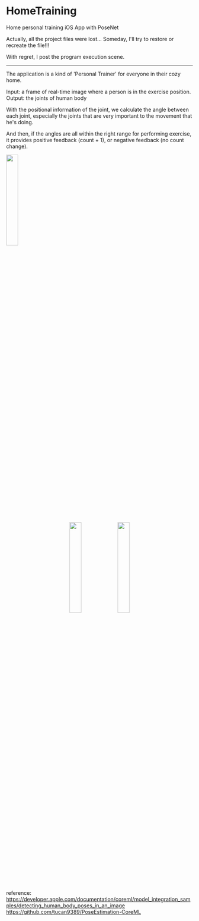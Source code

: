 # HomeTraining
Home personal training iOS App with PoseNet

Actually, all the project files were lost...
Someday, I'll try to restore or recreate the file!!!

With regret, I post the program execution scene.

-----------------------------------------------------------

The application is a kind of 'Personal Trainer' for everyone in their cozy home.

Input: a frame of real-time image where a person is in the exercise position.
Output: the joints of human body

With the positional information of the joint, we calculate the angle between each joint, especially the joints that are very important to the movement that he's doing.

And then, if the angles are all within the right range for performing exercise, it provides positive feedback (count + 1), or negative feedback (no count change).

<img width="25%" src="https://user-images.githubusercontent.com/59859774/194095514-0cdea104-e176-49ff-b8dc-73485a6dba66.gif"/>

<p align="center">
<img width="25%" src="https://user-images.githubusercontent.com/59859774/191320186-652f509c-40cb-4fc0-a32e-c4693902690b.gif"/>
<img width="25%" src="https://user-images.githubusercontent.com/59859774/191320855-ae978336-4032-4dac-a623-8c8693d68f96.gif"/>
<p/>

reference: 
https://developer.apple.com/documentation/coreml/model_integration_samples/detecting_human_body_poses_in_an_image
https://github.com/tucan9389/PoseEstimation-CoreML
